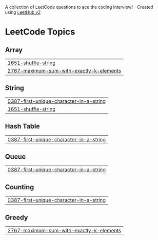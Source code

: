 A collection of LeetCode questions to ace the coding interview! - Created using [LeetHub v2](https://github.com/arunbhardwaj/LeetHub-2.0)
<!---LeetCode Topics Start-->
# LeetCode Topics
## Array
|  |
| ------- |
| [1651-shuffle-string](https://github.com/samrawitgithubac/A2sv-compitative-programming/tree/master/1651-shuffle-string) |
| [2767-maximum-sum-with-exactly-k-elements](https://github.com/samrawitgithubac/A2sv-compitative-programming/tree/master/2767-maximum-sum-with-exactly-k-elements) |
## String
|  |
| ------- |
| [0387-first-unique-character-in-a-string](https://github.com/samrawitgithubac/A2sv-compitative-programming/tree/master/0387-first-unique-character-in-a-string) |
| [1651-shuffle-string](https://github.com/samrawitgithubac/A2sv-compitative-programming/tree/master/1651-shuffle-string) |
## Hash Table
|  |
| ------- |
| [0387-first-unique-character-in-a-string](https://github.com/samrawitgithubac/A2sv-compitative-programming/tree/master/0387-first-unique-character-in-a-string) |
## Queue
|  |
| ------- |
| [0387-first-unique-character-in-a-string](https://github.com/samrawitgithubac/A2sv-compitative-programming/tree/master/0387-first-unique-character-in-a-string) |
## Counting
|  |
| ------- |
| [0387-first-unique-character-in-a-string](https://github.com/samrawitgithubac/A2sv-compitative-programming/tree/master/0387-first-unique-character-in-a-string) |
## Greedy
|  |
| ------- |
| [2767-maximum-sum-with-exactly-k-elements](https://github.com/samrawitgithubac/A2sv-compitative-programming/tree/master/2767-maximum-sum-with-exactly-k-elements) |
<!---LeetCode Topics End-->